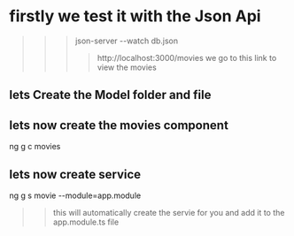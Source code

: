 # firstly we test it with the Json Api
>>> json-server --watch db.json
>>>>http://localhost:3000/movies we go to this link to view the movies

## lets Create the Model folder and file
## lets now create the movies component
ng g c movies

## lets now create service
ng g s movie --module=app.module 
>>this will automatically create the servie for you and add it to the app.module.ts file